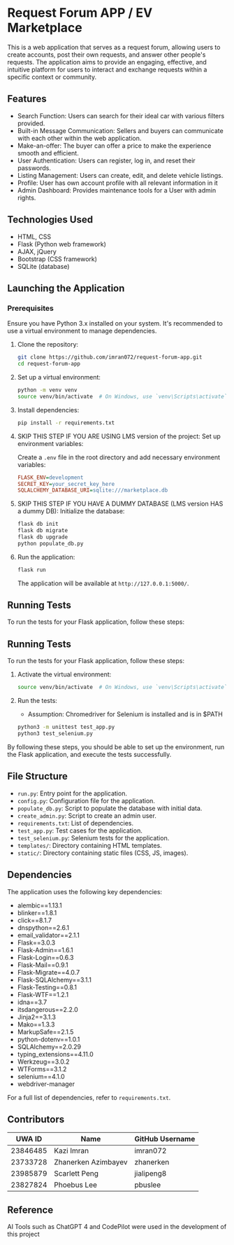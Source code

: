 # Request Forum APP / EV Marketplace

This is a web application that serves as a request forum, allowing users to create accounts, post their own requests, and answer other people's requests. The application aims to provide an engaging, effective, and intuitive platform for users to interact and exchange requests within a specific context or community.

## Features

- Search Function: Users can search for their ideal car with various filters provided.
- Built-in Message Communication: Sellers and buyers can communicate with each other within the web application.
- Make-an-offer: The buyer can offer a price to make the experience smooth and efficient.
- User Authentication: Users can register, log in, and reset their passwords.
- Listing Management: Users can create, edit, and delete vehicle listings.
- Profile: User has own account profile with all relevant information in it
- Admin Dashboard: Provides maintenance tools for a User with admin rights. 

## Technologies Used

- HTML, CSS
- Flask (Python web framework)
- AJAX, jQuery
- Bootstrap (CSS framework)
- SQLite (database)


## Launching the Application

### Prerequisites

Ensure you have Python 3.x installed on your system. It's recommended to use a virtual environment to manage dependencies.

1. Clone the repository:

   ```bash
   git clone https://github.com/imran072/request-forum-app.git
   cd request-forum-app
   ```

2. Set up a virtual environment:

   ```bash
   python -m venv venv
   source venv/bin/activate  # On Windows, use `venv\Scripts\activate`
   ```

3. Install dependencies:

   ```bash
   pip install -r requirements.txt
   ```

4. SKIP THIS STEP IF YOU ARE USING LMS version of the project: 
Set up environment variables:

   Create a `.env` file in the root directory and add necessary environment variables:

   ```ini
   FLASK_ENV=development
   SECRET_KEY=your_secret_key_here
   SQLALCHEMY_DATABASE_URI=sqlite:///marketplace.db

   ```

5. SKIP THIS STEP IF YOU HAVE A DUMMY DATABASE (LMS version HAS a dummy DB): 
Initialize the database:

   ```bash
   flask db init
   flask db migrate
   flask db upgrade
   python populate_db.py
   ```

6. Run the application:

   ```bash
   flask run
   ```

   The application will be available at `http://127.0.0.1:5000/`.

## Running Tests

To run the tests for your Flask application, follow these steps:

## Running Tests

To run the tests for your Flask application, follow these steps:

1. Activate the virtual environment:
    ```bash
    source venv/bin/activate  # On Windows, use `venv\Scripts\activate`
    ```

3. Run the tests:
    - Assumption: Chromedriver for Selenium is installed and is in $PATH

    ```bash
    python3 -m unittest test_app.py 
    python3 test_selenium.py
    ```

By following these steps, you should be able to set up the environment, run the Flask application, and execute the tests successfully.

## File Structure

- `run.py`: Entry point for the application.
- `config.py`: Configuration file for the application.
- `populate_db.py`: Script to populate the database with initial data.
- `create_admin.py`: Script to create an admin user.
- `requirements.txt`: List of dependencies.
- `test_app.py`: Test cases for the application.
- `test_selenium.py`: Selenium tests for the application.
- `templates/`: Directory containing HTML templates.
- `static/`: Directory containing static files (CSS, JS, images).

## Dependencies

The application uses the following key dependencies:

- alembic==1.13.1
- blinker==1.8.1
- click==8.1.7
- dnspython==2.6.1
- email_validator==2.1.1
- Flask==3.0.3
- Flask-Admin==1.6.1
- Flask-Login==0.6.3
- Flask-Mail==0.9.1
- Flask-Migrate==4.0.7
- Flask-SQLAlchemy==3.1.1
- Flask-Testing==0.8.1
- Flask-WTF==1.2.1
- idna==3.7
- itsdangerous==2.2.0
- Jinja2==3.1.3
- Mako==1.3.3
- MarkupSafe==2.1.5
- python-dotenv==1.0.1
- SQLAlchemy==2.0.29
- typing_extensions==4.11.0
- Werkzeug==3.0.2
- WTForms==3.1.2
- selenium==4.1.0
- webdriver-manager

For a full list of dependencies, refer to `requirements.txt`.


## Contributors

| UWA ID   | Name                  | GitHub Username |
|-----------|------------------------|-----------------|
| 23846485 | Kazi Imran            | imran072        |
| 23733728 | Zhanerken Azimbayev   | zhanerken       |
| 23985879 | Scarlett Peng         | jialipeng8      |
| 23827824 | Phoebus Lee           | pbuslee         |

## Reference 
AI Tools such as ChatGPT 4 and CodePilot were used in the development of this project
